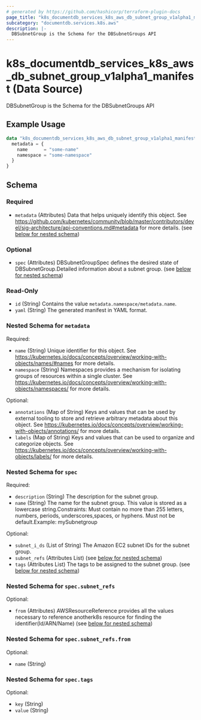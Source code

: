 ```yaml
---
# generated by https://github.com/hashicorp/terraform-plugin-docs
page_title: "k8s_documentdb_services_k8s_aws_db_subnet_group_v1alpha1_manifest Data Source - terraform-provider-k8s"
subcategory: "documentdb.services.k8s.aws"
description: |-
  DBSubnetGroup is the Schema for the DBSubnetGroups API
---
```


# k8s_documentdb_services_k8s_aws_db_subnet_group_v1alpha1_manifest (Data Source)

DBSubnetGroup is the Schema for the DBSubnetGroups API

## Example Usage

```terraform
data "k8s_documentdb_services_k8s_aws_db_subnet_group_v1alpha1_manifest" "example" {
  metadata = {
    name      = "some-name"
    namespace = "some-namespace"
  }
}
```

<!-- schema generated by tfplugindocs -->
## Schema

### Required

- `metadata` (Attributes) Data that helps uniquely identify this object. See https://github.com/kubernetes/community/blob/master/contributors/devel/sig-architecture/api-conventions.md#metadata for more details. (see [below for nested schema](#nestedatt--metadata))

### Optional

- `spec` (Attributes) DBSubnetGroupSpec defines the desired state of DBSubnetGroup.Detailed information about a subnet group. (see [below for nested schema](#nestedatt--spec))

### Read-Only

- `id` (String) Contains the value `metadata.namespace/metadata.name`.
- `yaml` (String) The generated manifest in YAML format.

<a id="nestedatt--metadata"></a>
### Nested Schema for `metadata`

Required:

- `name` (String) Unique identifier for this object. See https://kubernetes.io/docs/concepts/overview/working-with-objects/names/#names for more details.
- `namespace` (String) Namespaces provides a mechanism for isolating groups of resources within a single cluster. See https://kubernetes.io/docs/concepts/overview/working-with-objects/namespaces/ for more details.

Optional:

- `annotations` (Map of String) Keys and values that can be used by external tooling to store and retrieve arbitrary metadata about this object. See https://kubernetes.io/docs/concepts/overview/working-with-objects/annotations/ for more details.
- `labels` (Map of String) Keys and values that can be used to organize and categorize objects. See https://kubernetes.io/docs/concepts/overview/working-with-objects/labels/ for more details.


<a id="nestedatt--spec"></a>
### Nested Schema for `spec`

Required:

- `description` (String) The description for the subnet group.
- `name` (String) The name for the subnet group. This value is stored as a lowercase string.Constraints: Must contain no more than 255 letters, numbers, periods, underscores,spaces, or hyphens. Must not be default.Example: mySubnetgroup

Optional:

- `subnet_i_ds` (List of String) The Amazon EC2 subnet IDs for the subnet group.
- `subnet_refs` (Attributes List) (see [below for nested schema](#nestedatt--spec--subnet_refs))
- `tags` (Attributes List) The tags to be assigned to the subnet group. (see [below for nested schema](#nestedatt--spec--tags))

<a id="nestedatt--spec--subnet_refs"></a>
### Nested Schema for `spec.subnet_refs`

Optional:

- `from` (Attributes) AWSResourceReference provides all the values necessary to reference anotherk8s resource for finding the identifier(Id/ARN/Name) (see [below for nested schema](#nestedatt--spec--subnet_refs--from))

<a id="nestedatt--spec--subnet_refs--from"></a>
### Nested Schema for `spec.subnet_refs.from`

Optional:

- `name` (String)



<a id="nestedatt--spec--tags"></a>
### Nested Schema for `spec.tags`

Optional:

- `key` (String)
- `value` (String)
